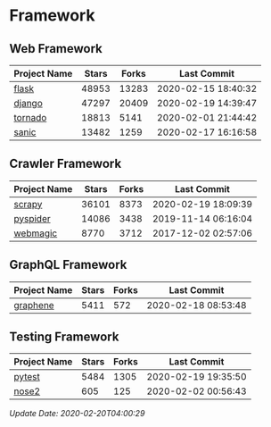 # Framework

## Web Framework

| Project Name | Stars | Forks | Last Commit |
| ------------ | ----- | ----- | ----------- |
| [flask](https://github.com/pallets/flask) | 48953 | 13283 | 2020-02-15 18:40:32 |
| [django](https://github.com/django/django) | 47297 | 20409 | 2020-02-19 14:39:47 |
| [tornado](https://github.com/tornadoweb/tornado) | 18813 | 5141 | 2020-02-01 21:44:42 |
| [sanic](https://github.com/huge-success/sanic) | 13482 | 1259 | 2020-02-17 16:16:58 |

## Crawler Framework

| Project Name | Stars | Forks | Last Commit |
| ------------ | ----- | ----- | ----------- |
| [scrapy](https://github.com/scrapy/scrapy) | 36101 | 8373 | 2020-02-19 18:09:39 |
| [pyspider](https://github.com/binux/pyspider) | 14086 | 3438 | 2019-11-14 06:16:04 |
| [webmagic](https://github.com/code4craft/webmagic) | 8770 | 3712 | 2017-12-02 02:57:06 |

## GraphQL Framework

| Project Name | Stars | Forks | Last Commit |
| ------------ | ----- | ----- | ----------- |
| [graphene](https://github.com/graphql-python/graphene) | 5411 | 572 | 2020-02-18 08:53:48 |

## Testing Framework

| Project Name | Stars | Forks | Last Commit |
| ------------ | ----- | ----- | ----------- |
| [pytest](https://github.com/pytest-dev/pytest) | 5484 | 1305 | 2020-02-19 19:35:50 |
| [nose2](https://github.com/nose-devs/nose2) | 605 | 125 | 2020-02-02 00:56:43 |

*Update Date: 2020-02-20T04:00:29*